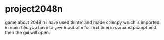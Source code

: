 # project2048n
game about 2048 n
 i have used tkinter
 and made coler.py
 which is imported in main file.
 you have to give input of n for first time in comand prompt and then the gui will open. 
